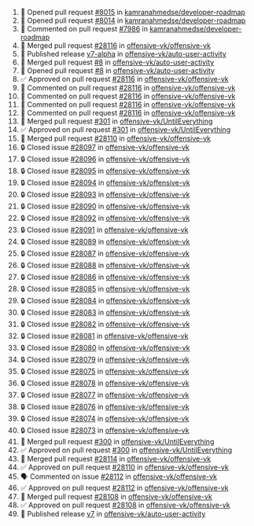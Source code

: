 <!--START_SECTION:activity-->
1. 💪 Opened pull request [#8015](https://github.com/kamranahmedse/developer-roadmap/pull/8015) in [kamranahmedse/developer-roadmap](https://github.com/kamranahmedse/developer-roadmap)
2. 💪 Opened pull request [#8014](https://github.com/kamranahmedse/developer-roadmap/pull/8014) in [kamranahmedse/developer-roadmap](https://github.com/kamranahmedse/developer-roadmap)
3. 💬 Commented on pull request [#7986](https://github.com/kamranahmedse/developer-roadmap/pull/7986) in [kamranahmedse/developer-roadmap](https://github.com/kamranahmedse/developer-roadmap)
4. 🎉  Merged pull request [#28116](https://github.com/offensive-vk/offensive-vk/pull/28116) in [offensive-vk/offensive-vk](https://github.com/offensive-vk/offensive-vk)
5. 🚀 Published release [v7-alpha](https://github.com/offensive-vk/auto-user-activity/releases/tag/v7-alpha) in [offensive-vk/auto-user-activity](https://github.com/offensive-vk/auto-user-activity)
6. 🎉  Merged pull request [#8](https://github.com/offensive-vk/auto-user-activity/pull/8) in [offensive-vk/auto-user-activity](https://github.com/offensive-vk/auto-user-activity)
7. 💪 Opened pull request [#8](https://github.com/offensive-vk/auto-user-activity/pull/8) in [offensive-vk/auto-user-activity](https://github.com/offensive-vk/auto-user-activity)
8. ✅ Approved on pull request [#28116](https://github.com/offensive-vk/offensive-vk/pull/28116) in [offensive-vk/offensive-vk](https://github.com/offensive-vk/offensive-vk)
9. 💬 Commented on pull request [#28116](https://github.com/offensive-vk/offensive-vk/pull/28116) in [offensive-vk/offensive-vk](https://github.com/offensive-vk/offensive-vk)
10. 💬 Commented on pull request [#28116](https://github.com/offensive-vk/offensive-vk/pull/28116) in [offensive-vk/offensive-vk](https://github.com/offensive-vk/offensive-vk)
11. 💬 Commented on pull request [#28116](https://github.com/offensive-vk/offensive-vk/pull/28116) in [offensive-vk/offensive-vk](https://github.com/offensive-vk/offensive-vk)
12. 💬 Commented on pull request [#28116](https://github.com/offensive-vk/offensive-vk/pull/28116) in [offensive-vk/offensive-vk](https://github.com/offensive-vk/offensive-vk)
13. 🎉  Merged pull request [#301](https://github.com/offensive-vk/UntilEverything/pull/301) in [offensive-vk/UntilEverything](https://github.com/offensive-vk/UntilEverything)
14. ✅ Approved on pull request [#301](https://github.com/offensive-vk/UntilEverything/pull/301) in [offensive-vk/UntilEverything](https://github.com/offensive-vk/UntilEverything)
15. 🎉  Merged pull request [#28110](https://github.com/offensive-vk/offensive-vk/pull/28110) in [offensive-vk/offensive-vk](https://github.com/offensive-vk/offensive-vk)
16. 🔒 Closed issue [#28097](https://github.com/offensive-vk/offensive-vk/issues/28097) in [offensive-vk/offensive-vk](https://github.com/offensive-vk/offensive-vk)
17. 🔒 Closed issue [#28096](https://github.com/offensive-vk/offensive-vk/issues/28096) in [offensive-vk/offensive-vk](https://github.com/offensive-vk/offensive-vk)
18. 🔒 Closed issue [#28095](https://github.com/offensive-vk/offensive-vk/issues/28095) in [offensive-vk/offensive-vk](https://github.com/offensive-vk/offensive-vk)
19. 🔒 Closed issue [#28094](https://github.com/offensive-vk/offensive-vk/issues/28094) in [offensive-vk/offensive-vk](https://github.com/offensive-vk/offensive-vk)
20. 🔒 Closed issue [#28093](https://github.com/offensive-vk/offensive-vk/issues/28093) in [offensive-vk/offensive-vk](https://github.com/offensive-vk/offensive-vk)
21. 🔒 Closed issue [#28090](https://github.com/offensive-vk/offensive-vk/issues/28090) in [offensive-vk/offensive-vk](https://github.com/offensive-vk/offensive-vk)
22. 🔒 Closed issue [#28092](https://github.com/offensive-vk/offensive-vk/issues/28092) in [offensive-vk/offensive-vk](https://github.com/offensive-vk/offensive-vk)
23. 🔒 Closed issue [#28091](https://github.com/offensive-vk/offensive-vk/issues/28091) in [offensive-vk/offensive-vk](https://github.com/offensive-vk/offensive-vk)
24. 🔒 Closed issue [#28089](https://github.com/offensive-vk/offensive-vk/issues/28089) in [offensive-vk/offensive-vk](https://github.com/offensive-vk/offensive-vk)
25. 🔒 Closed issue [#28087](https://github.com/offensive-vk/offensive-vk/issues/28087) in [offensive-vk/offensive-vk](https://github.com/offensive-vk/offensive-vk)
26. 🔒 Closed issue [#28088](https://github.com/offensive-vk/offensive-vk/issues/28088) in [offensive-vk/offensive-vk](https://github.com/offensive-vk/offensive-vk)
27. 🔒 Closed issue [#28086](https://github.com/offensive-vk/offensive-vk/issues/28086) in [offensive-vk/offensive-vk](https://github.com/offensive-vk/offensive-vk)
28. 🔒 Closed issue [#28085](https://github.com/offensive-vk/offensive-vk/issues/28085) in [offensive-vk/offensive-vk](https://github.com/offensive-vk/offensive-vk)
29. 🔒 Closed issue [#28084](https://github.com/offensive-vk/offensive-vk/issues/28084) in [offensive-vk/offensive-vk](https://github.com/offensive-vk/offensive-vk)
30. 🔒 Closed issue [#28083](https://github.com/offensive-vk/offensive-vk/issues/28083) in [offensive-vk/offensive-vk](https://github.com/offensive-vk/offensive-vk)
31. 🔒 Closed issue [#28082](https://github.com/offensive-vk/offensive-vk/issues/28082) in [offensive-vk/offensive-vk](https://github.com/offensive-vk/offensive-vk)
32. 🔒 Closed issue [#28081](https://github.com/offensive-vk/offensive-vk/issues/28081) in [offensive-vk/offensive-vk](https://github.com/offensive-vk/offensive-vk)
33. 🔒 Closed issue [#28080](https://github.com/offensive-vk/offensive-vk/issues/28080) in [offensive-vk/offensive-vk](https://github.com/offensive-vk/offensive-vk)
34. 🔒 Closed issue [#28079](https://github.com/offensive-vk/offensive-vk/issues/28079) in [offensive-vk/offensive-vk](https://github.com/offensive-vk/offensive-vk)
35. 🔒 Closed issue [#28075](https://github.com/offensive-vk/offensive-vk/issues/28075) in [offensive-vk/offensive-vk](https://github.com/offensive-vk/offensive-vk)
36. 🔒 Closed issue [#28078](https://github.com/offensive-vk/offensive-vk/issues/28078) in [offensive-vk/offensive-vk](https://github.com/offensive-vk/offensive-vk)
37. 🔒 Closed issue [#28077](https://github.com/offensive-vk/offensive-vk/issues/28077) in [offensive-vk/offensive-vk](https://github.com/offensive-vk/offensive-vk)
38. 🔒 Closed issue [#28076](https://github.com/offensive-vk/offensive-vk/issues/28076) in [offensive-vk/offensive-vk](https://github.com/offensive-vk/offensive-vk)
39. 🔒 Closed issue [#28074](https://github.com/offensive-vk/offensive-vk/issues/28074) in [offensive-vk/offensive-vk](https://github.com/offensive-vk/offensive-vk)
40. 🔒 Closed issue [#28073](https://github.com/offensive-vk/offensive-vk/issues/28073) in [offensive-vk/offensive-vk](https://github.com/offensive-vk/offensive-vk)
41. 🎉  Merged pull request [#300](https://github.com/offensive-vk/UntilEverything/pull/300) in [offensive-vk/UntilEverything](https://github.com/offensive-vk/UntilEverything)
42. ✅ Approved on pull request [#300](https://github.com/offensive-vk/UntilEverything/pull/300) in [offensive-vk/UntilEverything](https://github.com/offensive-vk/UntilEverything)
43. 🎉  Merged pull request [#28114](https://github.com/offensive-vk/offensive-vk/pull/28114) in [offensive-vk/offensive-vk](https://github.com/offensive-vk/offensive-vk)
44. ✅ Approved on pull request [#28110](https://github.com/offensive-vk/offensive-vk/pull/28110) in [offensive-vk/offensive-vk](https://github.com/offensive-vk/offensive-vk)
45. 🗣 Commented on issue [#28112](https://github.com/offensive-vk/offensive-vk/issues/28112) in [offensive-vk/offensive-vk](https://github.com/offensive-vk/offensive-vk)
46. ✅ Approved on pull request [#28112](https://github.com/offensive-vk/offensive-vk/pull/28112) in [offensive-vk/offensive-vk](https://github.com/offensive-vk/offensive-vk)
47. 🎉  Merged pull request [#28108](https://github.com/offensive-vk/offensive-vk/pull/28108) in [offensive-vk/offensive-vk](https://github.com/offensive-vk/offensive-vk)
48. ✅ Approved on pull request [#28108](https://github.com/offensive-vk/offensive-vk/pull/28108) in [offensive-vk/offensive-vk](https://github.com/offensive-vk/offensive-vk)
49. 🚀 Published release [v7](https://github.com/offensive-vk/auto-user-activity/releases/tag/v7) in [offensive-vk/auto-user-activity](https://github.com/offensive-vk/auto-user-activity)
<!--END_SECTION:activity-->